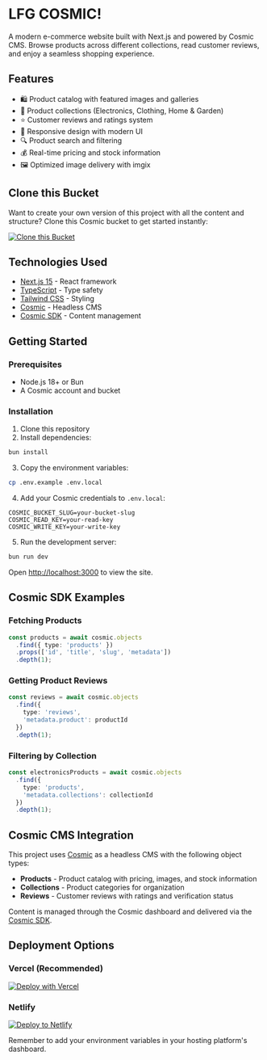 # LFG COSMIC!

A modern e-commerce website built with Next.js and powered by Cosmic CMS. Browse products across different collections, read customer reviews, and enjoy a seamless shopping experience.

## Features

- 🛍️ Product catalog with featured images and galleries
- 📂 Product collections (Electronics, Clothing, Home & Garden)
- ⭐ Customer reviews and ratings system
- 📱 Responsive design with modern UI
- 🔍 Product search and filtering
- 💰 Real-time pricing and stock information
- 🖼️ Optimized image delivery with imgix

## Clone this Bucket

Want to create your own version of this project with all the content and structure? Clone this Cosmic bucket to get started instantly:

[![Clone this Bucket](https://img.shields.io/badge/Clone%20this%20Bucket-4F46E5?style=for-the-badge&logo=cosmic&logoColor=white)](http://localhost:3040/projects/new?clone_bucket=test-ecommerce-production)

## Technologies Used

- [Next.js 15](https://nextjs.org/) - React framework
- [TypeScript](https://www.typescriptlang.org/) - Type safety
- [Tailwind CSS](https://tailwindcss.com/) - Styling
- [Cosmic](https://www.cosmicjs.com) - Headless CMS
- [Cosmic SDK](https://www.cosmicjs.com/docs) - Content management

## Getting Started

### Prerequisites

- Node.js 18+ or Bun
- A Cosmic account and bucket

### Installation

1. Clone this repository
2. Install dependencies:
```bash
bun install
```

3. Copy the environment variables:
```bash
cp .env.example .env.local
```

4. Add your Cosmic credentials to `.env.local`:
```
COSMIC_BUCKET_SLUG=your-bucket-slug
COSMIC_READ_KEY=your-read-key
COSMIC_WRITE_KEY=your-write-key
```

5. Run the development server:
```bash
bun run dev
```

Open [http://localhost:3000](http://localhost:3000) to view the site.

## Cosmic SDK Examples

### Fetching Products
```typescript
const products = await cosmic.objects
  .find({ type: 'products' })
  .props(['id', 'title', 'slug', 'metadata'])
  .depth(1);
```

### Getting Product Reviews
```typescript
const reviews = await cosmic.objects
  .find({ 
    type: 'reviews',
    'metadata.product': productId 
  })
  .depth(1);
```

### Filtering by Collection
```typescript
const electronicsProducts = await cosmic.objects
  .find({ 
    type: 'products',
    'metadata.collections': collectionId 
  })
  .depth(1);
```

## Cosmic CMS Integration

This project uses [Cosmic](https://www.cosmicjs.com) as a headless CMS with the following object types:

- **Products** - Product catalog with pricing, images, and stock information
- **Collections** - Product categories for organization
- **Reviews** - Customer reviews with ratings and verification status

Content is managed through the Cosmic dashboard and delivered via the [Cosmic SDK](https://www.cosmicjs.com/docs).

## Deployment Options

### Vercel (Recommended)
[![Deploy with Vercel](https://vercel.com/button)](https://vercel.com/new)

### Netlify
[![Deploy to Netlify](https://www.netlify.com/img/deploy/button.svg)](https://app.netlify.com/start)

Remember to add your environment variables in your hosting platform's dashboard.
<!-- README_END -->